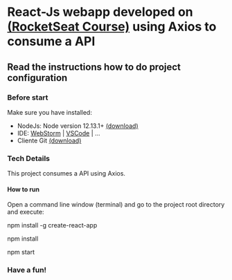 # React-Js webapp developed on [(RocketSeat Course)](https://app.rocketseat.com.br/node/curso-react-js) using Axios to consume a API

## Read the instructions how to do project configuration

### Before start

Make sure you have installed:
* NodeJs: Node version 12.13.1+ [(download)](https://nodejs.org/en/download)
* IDE: [WebStorm](https://www.jetbrains.com/pt-br/webstorm/download) | [VSCode](https://code.visualstudio.com/download) | ... 
* Cliente Git [(download)](https://git-scm.com/downloads)

### Tech Details

This project consumes a API using Axios.

#### How to run

Open a command line window (terminal) and go to the project root directory and execute:

npm install -g create-react-app

npm install

npm start

### Have a fun!
